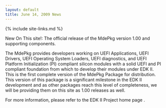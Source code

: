 ```yaml
---
layout: default
title: June 14, 2009 News
---
```

{% include site-links.md %}

New On This site!: The official release of the MdePkg version 1.00 and supporting components.

The MdePkg provides developers working on UEFI Applications, UEFI Drivers, UEFI Operating System Loaders, UEFI diagnostics, and UEFI Platform Initialization (PI) compliant silicon modules with a solid UEFI and PI compliant foundation from which to develop their modules under EDK II. This is the first complete version of the MdePkg Package for distribution. This version of this package is a significant milestone in the EDK II development and as other packages reach this level of completeness, we will be providing them on this site as 1.00 releases as well.

For more information, please refer to the EDK II Project home page .